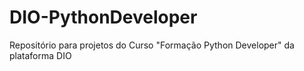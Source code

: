 # DIO-PythonDeveloper
 Repositório para projetos do Curso "Formação Python Developer" da plataforma DIO
